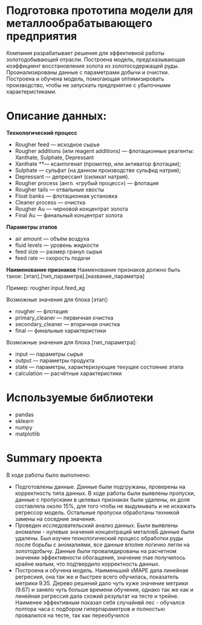 # Подготовка прототипа модели для металлообрабатывающего предприятия

Компания разрабатывает решения для эффективной работы золотодобывающей отрасли.
Построена модель, предсказывающая коэффициент восстановления золота из золотосодержащей руды. Проанализированы данные с параметрами добычи и очистки.
Построена и обучена модель, помогающая оптимизировать производство, чтобы не запускать предприятие с убыточными характеристиками.

# Описание данных:
**Технологический процесс**

- Rougher feed — исходное сырье
- Rougher additions (или reagent additions) — флотационные реагенты: Xanthate, Sulphate, Depressant
 - Xanthate **— ксантогенат (промотер, или активатор флотации);
 - Sulphate — сульфат (на данном производстве сульфид натрия);
 - Depressant — депрессант (силикат натрия).
- Rougher process (англ. «грубый процесс») — флотация
- Rougher tails — отвальные хвосты
- Float banks — флотационная установка
- Cleaner process — очистка
- Rougher Au — черновой концентрат золота
- Final Au — финальный концентрат золота

**Параметры этапов**

- air amount — объём воздуха
- fluid levels — уровень жидкости
- feed size — размер гранул сырья
- feed rate — скорость подачи

**Наименование признаков**
Наименование признаков должно быть такое:
[этап].[тип_параметра].[название_параметра]

Пример: rougher.input.feed_ag

Возможные значения для блока [этап]:
- rougher — флотация
- primary_cleaner — первичная очистка
- secondary_cleaner — вторичная очистка
- final — финальные характеристики

Возможные значения для блока [тип_параметра]:
- input — параметры сырья
- output — параметры продукта
- state — параметры, характеризующие текущее состояние этапа
- calculation — расчётные характеристики

# Используемые библиотеки
- pandas
- sklearn
- numpy
- matplotlib

# Summary проекта

В ходе работы было выполнено:

- Подготовлены данные. Данные были подгружаны, проверены на корректность типа данных. В ходе работы были выявлены пропуски, данные с пропусками в целевых признаках были удалены, их доля составляла около 15%, для того чтобы не выдумывать и не искажать регрессор модель. Остальные пропуски обработаны техникой замены на соседние значения.
- Проведен исследовательский анализ данных. Были выявлены аномалии - нулевые значения концентраций металовБ данные были удалены. Был изучен технологический процесс обработки руды после борьбы с аномалиями, все данные вполне логично легли на золотодобычу. Данные были провалидированы на расчетном значении эффективности обогащения, значение mae получилось крайне малым, что подтвердило корректность данных.
- Построена и обучена модель. Наименьший sMAPE дала линейная регресиия, она так же и быстрее всего обучилась, показатель метрики 9.35. Дерево решений дало чуть хуже значение метрики (9.67) и заняло чуть больше времени обучения, однако так же как и линейная регрессия дала схожий результат на тесте и трейне. Наименее эффективным показал себя случайнвй лес - обучался полтора часа с подбором гиперпараметров и полностью провалился на тесте, так как переобучился
